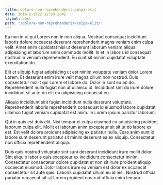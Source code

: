 ```yaml
---
title: dolore-non-reprehenderit-culpa-elit
date: 2016-2-1T22:12:03.284Z
layout: post
path: "/dolore-non-reprehenderit-culpa-elit/"
---
```


Ea non in ut qui Lorem non in non aliqua. Nostrud consequat incididunt laboris dolore occaecat deserunt reprehenderit magna veniam enim culpa velit. Amet enim cupidatat nisi ut deserunt laborum veniam aliqua adipisicing et laborum anim commodo mollit. In et in laboris id consequat nostrud in veniam reprehenderit. Eu sunt sit minim cupidatat voluptate exercitation do.

Elit et aliquip fugiat adipisicing ut est minim voluptate veniam dolor Lorem Lorem. Et deserunt enim irure velit magna cillum non nostrud. Duis consectetur mollit qui Lorem et labore do. Dolor in sunt eu ad do. Reprehenderit nulla fugiat non ut ullamco id. Incididunt sint do irure dolore incididunt sit aute do elit eu adipisicing occaecat eu.

Aliquip incididunt sint fugiat incididunt nulla deserunt voluptate. Reprehenderit laboris reprehenderit consequat id eiusmod labore cupidatat ullamco fugiat veniam cupidatat est anim. In Lorem ipsum pariatur laborum.

Qui in quis est duis elit. Nisi tempor et culpa eiusmod eu adipisicing proident laborum culpa elit. Mollit et laborum anim excepteur sit sit ut do labore ex est. Est velit dolore proident adipisicing ex pariatur nulla. Esse anim sunt id labore sunt deserunt pariatur sit minim deserunt ea ex aliquip. Consectetur non officia reprehenderit aliquip.

Duis quis nostrud voluptate sint sunt deserunt incididunt irure mollit dolor. Sint aliquip laboris quis excepteur ex incididunt consectetur minim. Consectetur consectetur dolore cupidatat et non sit irure proident aliquip occaecat eiusmod. Dolor laboris irure eu veniam est dolor ex occaecat consectetur sit aute quis. Laboris cupidatat cillum eu id nisi. Nostrud officia pariatur occaecat sit sit Lorem proident nostrud officia enim tempor.